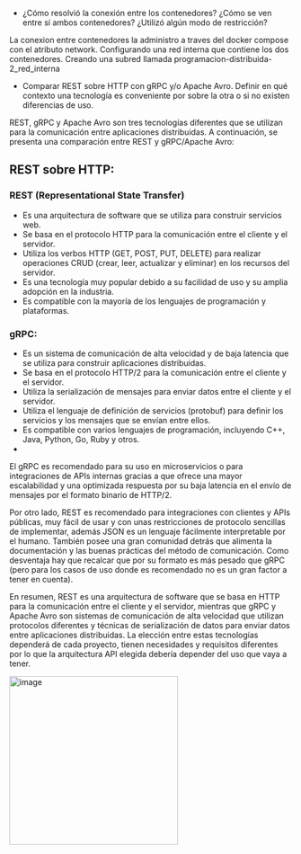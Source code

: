-   ¿Cómo resolvió la conexión entre los contenedores? ¿Cómo se ven entre sí ambos contenedores? ¿Utilizó algún modo de restricción?

La conexion entre contenedores la administro a traves del docker compose con el atributo network. Configurando una red interna que contiene los dos contenedores. 
Creando una subred llamada programacion-distribuida-2_red_interna 

-   Comparar REST sobre HTTP con gRPC y/o Apache Avro. Definir en qué contexto una tecnología es conveniente por sobre la otra o si no existen diferencias de uso.

REST, gRPC y Apache Avro son tres tecnologías diferentes que se utilizan para la comunicación entre aplicaciones distribuidas. A continuación, 
se presenta una comparación entre REST y gRPC/Apache Avro:

## REST sobre HTTP:

### REST (Representational State Transfer) 
 - Es una arquitectura de software que se utiliza para construir servicios web.
 - Se basa en el protocolo HTTP para la comunicación entre el cliente y el servidor.
 - Utiliza los verbos HTTP (GET, POST, PUT, DELETE) para realizar operaciones CRUD (crear, leer, actualizar y eliminar) en los recursos del servidor.
 - Es una tecnología muy popular debido a su facilidad de uso y su amplia adopción en la industria.
 - Es compatible con la mayoría de los lenguajes de programación y plataformas.

### gRPC:

- Es un sistema de comunicación de alta velocidad y de baja latencia que se utiliza para construir aplicaciones distribuidas.
- Se basa en el protocolo HTTP/2 para la comunicación entre el cliente y el servidor.
- Utiliza la serialización de mensajes para enviar datos entre el cliente y el servidor.
- Utiliza el lenguaje de definición de servicios (protobuf) para definir los servicios y los mensajes que se envían entre ellos.
- Es compatible con varios lenguajes de programación, incluyendo C++, Java, Python, Go, Ruby y otros.
- 
El gRPC es recomendado para su uso en microservicios o para integraciones de APIs internas gracias a que ofrece una mayor escalabilidad y una optimizada respuesta por 
su baja latencia en el envío de mensajes por el formato binario de HTTP/2.

Por otro lado, REST es recomendado para integraciones con clientes y APIs públicas, muy fácil de usar y con unas restricciones de protocolo sencillas de implementar,
además JSON es un lenguaje fácilmente interpretable por el humano. También posee una gran comunidad detrás que alimenta la documentación y las buenas prácticas del método de comunicación. 
Como desventaja hay que recalcar que por su formato es más pesado que gRPC (pero para los casos de uso donde es recomendado no es un gran factor a tener en cuenta).


En resumen, REST es una arquitectura de software que se basa en HTTP para la comunicación entre el cliente y el servidor, mientras que gRPC y 
Apache Avro son sistemas de comunicación de alta velocidad que utilizan protocolos diferentes y técnicas de serialización de datos para enviar datos entre aplicaciones
distribuidas. La elección entre estas tecnologías dependerá de cada proyecto, tienen necesidades y requisitos diferentes por lo que la arquitectura API elegida debería depender del uso que vaya a tener.

<img width="300" alt="image" src="https://user-images.githubusercontent.com/32937466/234299761-3f6aa5bd-1052-49ac-b7be-0fbe407a0154.png">
